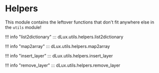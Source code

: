 # Helpers

This module contains the leftover functions that don't fit anywhere else in the `utils` module!

!!! info "list2dictionary"
    ::: dLux.utils.helpers.list2dictionary

!!! info "map2array"
    ::: dLux.utils.helpers.map2array

!!! info "insert_layer"
    ::: dLux.utils.helpers.insert_layer

!!! info "remove_layer"
    ::: dLux.utils.helpers.remove_layer
